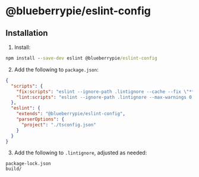 # @blueberrypie/eslint-config

## Installation

1. Install:

```cmd
npm install --save-dev eslint @blueberrypie/eslint-config
```

2. Add the following to `package.json`:

```json
{
  "scripts": {
    "fix:scripts": "eslint --ignore-path .lintignore --cache --fix \"**/*.{ts,tsx,js,jsx,json}\"",
    "lint:scripts": "eslint --ignore-path .lintignore --max-warnings 0 --cache \"**/*.{ts,tsx,js,jsx,json}\""
  },
  "eslint": {
    "extends": "@blueberrypie/eslint-config",
    "parserOptions": {
      "project": "./tsconfig.json"
    }
  }
}
```

3. Add the following to `.lintignore`, adjusted as needed:

```
package-lock.json
build/
```
